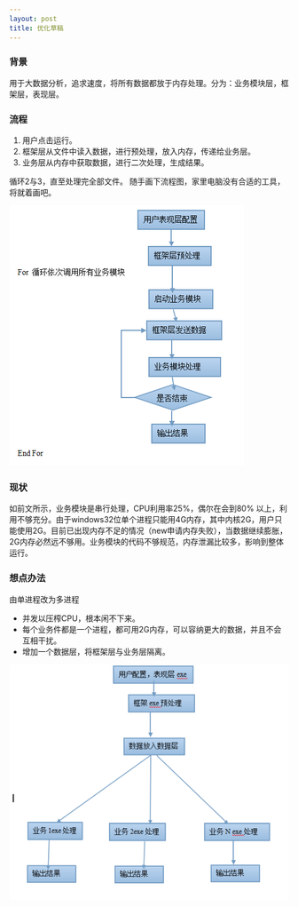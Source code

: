 ```yaml
---
layout: post
title: 优化草稿
---
```



### 背景
用于大数据分析，追求速度，将所有数据都放于内存处理。分为：业务模块层，框架层，表现层。

### 流程

1. 用户点击运行。
2. 框架层从文件中读入数据，进行预处理，放入内存，传递给业务层。
3. 业务层从内存中获取数据，进行二次处理，生成结果。

循环2与3，直至处理完全部文件。
随手画下流程图，家里电脑没有合适的工具，将就着画吧。

![](https://raw.githubusercontent.com/CodeJuan/codejuan.github.io/master/images/blog/draft_optimize/workflow1.png)

### 现状
如前文所示，业务模块是串行处理，CPU利用率25%，偶尔在会到80% 以上，利用不够充分。由于windows32位单个进程只能用4G内存，其中内核2G，用户只能使用2G。目前已出现内存不足的情况（new申请内存失败），当数据继续膨胀，2G内存必然远不够用。业务模块的代码不够规范，内存泄漏比较多，影响到整体运行。

### 想点办法
由单进程改为多进程

- 并发以压榨CPU，根本闲不下来。
- 每个业务件都是一个进程，都可用2G内存，可以容纳更大的数据，并且不会互相干扰。
- 增加一个数据层，将框架层与业务层隔离。

![](https://raw.githubusercontent.com/CodeJuan/codejuan.github.io/master/images/blog/draft_optimize/workflow2.png)
